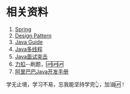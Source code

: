 # 相关资料
1. [Spring](https://github.com/wuyouzhuguli/SpringAll)
2. [Design Pattern](https://github.com/youlookwhat/DesignPattern)
3. [Java Guide](https://snailclimb.gitee.io/javaguide/#/)
4. [Java多线程](http://concurrent.redspider.group/RedSpider.html)
5. [Java面试突击](https://apppukyptrl1086.pc.xiaoe-tech.com/detail/p_5d3114935b4d7_CEcL8yMS/6)
6. [力扣](https://leetcode-cn.com/)--刷题，🆙🆙🆙
7. [阿里巴巴Java开发手册](https://kangroo.gitee.io/ajcg/#/table-index)


学无止境，学习不易，忘我能坚持学完👆，加油🆙！